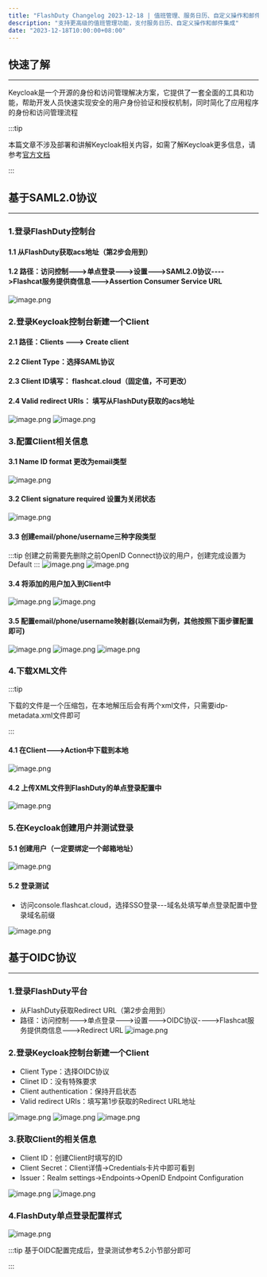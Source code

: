 ```yaml
---
title: "FlashDuty Changelog 2023-12-18 | 值班管理、服务日历、自定义操作和邮件集成"
description: "支持更高级的值班管理功能，支付服务日历、自定义操作和邮件集成"
date: "2023-12-18T10:00:00+08:00"
---
```



## 快速了解
---

Keycloak是一个开源的身份和访问管理解决方案，它提供了一套全面的工具和功能，帮助开发人员快速实现安全的用户身份验证和授权机制，同时简化了应用程序的身份和访问管理流程

:::tip

本篇文章不涉及部署和讲解Keycloak相关内容，如需了解Keycloak更多信息，请参考[官方文档](https://www.keycloak.org/)

:::

## 基于SAML2.0协议
---
### 1.登录FlashDuty控制台
#### 1.1 从FlashDuty获取acs地址（第2步会用到）
#### 1.2 路径：访问控制--->单点登录--->设置--->SAML2.0协议---->Flashcat服务提供商信息--->Assertion Consumer Service URL

![image.png](https://api.apifox.com/api/v1/projects/4169655/resources/437194/image-preview)

### 2.登录Keycloak控制台新建一个Client
#### 2.1 路径：Clients ---> Create client
#### 2.2 Client Type：选择SAML协议
#### 2.3 Client ID填写： flashcat.cloud（固定值，不可更改）
#### 2.4 Valid redirect URIs： 填写从FlashDuty获取的acs地址

![image.png](https://api.apifox.com/api/v1/projects/4169655/resources/437197/image-preview)
![image.png](https://api.apifox.com/api/v1/projects/4169655/resources/437029/image-preview)

### 3.配置Client相关信息

#### 3.1 Name ID format 更改为email类型

![image.png](https://api.apifox.com/api/v1/projects/4169655/resources/437031/image-preview)

#### 3.2 Client signature required 设置为关闭状态

![image.png](https://api.apifox.com/api/v1/projects/4169655/resources/437195/image-preview)


#### 3.3 创建email/phone/username三种字段类型
:::tip
创建之前需要先删除之前OpenID Connect协议的用户，创建完成设置为Default
:::
![image.png](https://api.apifox.com/api/v1/projects/4169655/resources/437033/image-preview)
![image.png](https://api.apifox.com/api/v1/projects/4169655/resources/437034/image-preview)

#### 3.4 将添加的用户加入到Client中
![image.png](https://api.apifox.com/api/v1/projects/4169655/resources/437037/image-preview)
![image.png](https://api.apifox.com/api/v1/projects/4169655/resources/437038/image-preview)


#### 3.5 配置email/phone/username映射器(以email为例，其他按照下面步骤配置即可)
![image.png](https://api.apifox.com/api/v1/projects/4169655/resources/437057/image-preview)
![image.png](https://api.apifox.com/api/v1/projects/4169655/resources/437058/image-preview)
![image.png](https://api.apifox.com/api/v1/projects/4169655/resources/437060/image-preview)

### 4.下载XML文件
:::tip

下载的文件是一个压缩包，在本地解压后会有两个xml文件，只需要idp-metadata.xml文件即可

:::
 #### 4.1 在Client--->Action中下载到本地
![image.png](https://api.apifox.com/api/v1/projects/4169655/resources/437039/image-preview)

#### 4.2 上传XML文件到FlashDuty的单点登录配置中
![image.png](https://api.apifox.com/api/v1/projects/4169655/resources/437040/image-preview)


### 5.在Keycloak创建用户并测试登录

#### 5.1 创建用户（一定要绑定一个邮箱地址）
![image.png](https://api.apifox.com/api/v1/projects/4169655/resources/437041/image-preview)

#### 5.2 登录测试
 - 访问console.flashcat.cloud，选择SSO登录---域名处填写单点登录配置中登录域名前缀

![image.png](https://api.apifox.com/api/v1/projects/4169655/resources/437062/image-preview)

## 基于OIDC协议
---
### 1.登录FlashDuty平台
- 从FlashDuty获取Redirect URL（第2步会用到）
- 路径：访问控制--->单点登录--->设置--->OIDC协议---->Flashcat服务提供商信息--->Redirect URL
![image.png](https://api.apifox.com/api/v1/projects/4169655/resources/437183/image-preview)

### 2.登录Keycloak控制台新建一个Client

- Client Type：选择OIDC协议
- Clinet ID：没有特殊要求
- Client authentication：保持开启状态
- Valid redirect URIs：填写第1步获取的Redirect URL地址

![image.png](https://api.apifox.com/api/v1/projects/4169655/resources/437179/image-preview)
![image.png](https://api.apifox.com/api/v1/projects/4169655/resources/437180/image-preview)
![image.png](https://api.apifox.com/api/v1/projects/4169655/resources/437184/image-preview)

### 3.获取Client的相关信息

- Client ID：创建Client时填写的ID
- Client Secret：Client详情->Credentials卡片中即可看到
- Issuer：Realm settings->Endpoints->OpenID Endpoint Configuration

![image.png](https://api.apifox.com/api/v1/projects/4169655/resources/437186/image-preview)
![image.png](https://api.apifox.com/api/v1/projects/4169655/resources/437187/image-preview)

### 4.FlashDuty单点登录配置样式

![image.png](https://api.apifox.com/api/v1/projects/4169655/resources/437188/image-preview)

:::tip
基于OIDC配置完成后，登录测试参考5.2小节部分即可

:::


